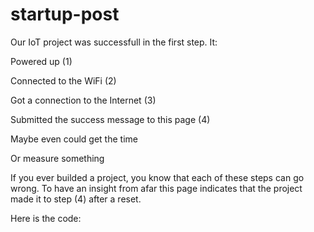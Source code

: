 # startup-post

Our IoT project was successfull in the first step. It:

Powered up (1)

Connected to the WiFi (2)

Got a connection to the Internet (3)

Submitted the success message to this page (4)

Maybe even could get the time

Or measure something

If you ever builded a project, you know that each of these steps can go wrong. To have an insight from afar this page indicates that the project made it to step (4) after a reset.

Here is the code:
